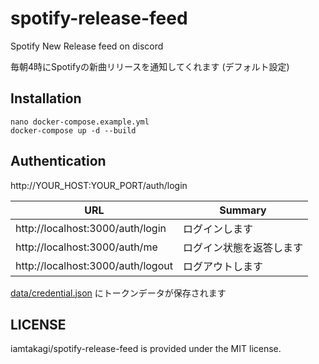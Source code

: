 # spotify-release-feed

Spotify New Release feed on discord

毎朝4時にSpotifyの新曲リリースを通知してくれます (デフォルト設定)

## Installation

```
nano docker-compose.example.yml
docker-compose up -d --build
```

## Authentication

http://YOUR_HOST:YOUR_PORT/auth/login

| URL                               | Summary                  |
| --------------------------------- | ------------------------ |
| http://localhost:3000/auth/login  | ログインします           |
| http://localhost:3000/auth/me     | ログイン状態を返答します |
| http://localhost:3000/auth/logout | ログアウトします         |

[data/credential.json](data/credential.json) にトークンデータが保存されます

## LICENSE

iamtakagi/spotify-release-feed is provided under the MIT license.
